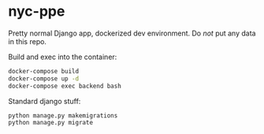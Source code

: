 # nyc-ppe
Pretty normal Django app, dockerized dev environment. Do _not_ put any data in this repo.

Build and exec into the container:
```bash
docker-compose build
docker-compose up -d
docker-compose exec backend bash
```

Standard django stuff:
```bash
python manage.py makemigrations
python manage.py migrate
```
